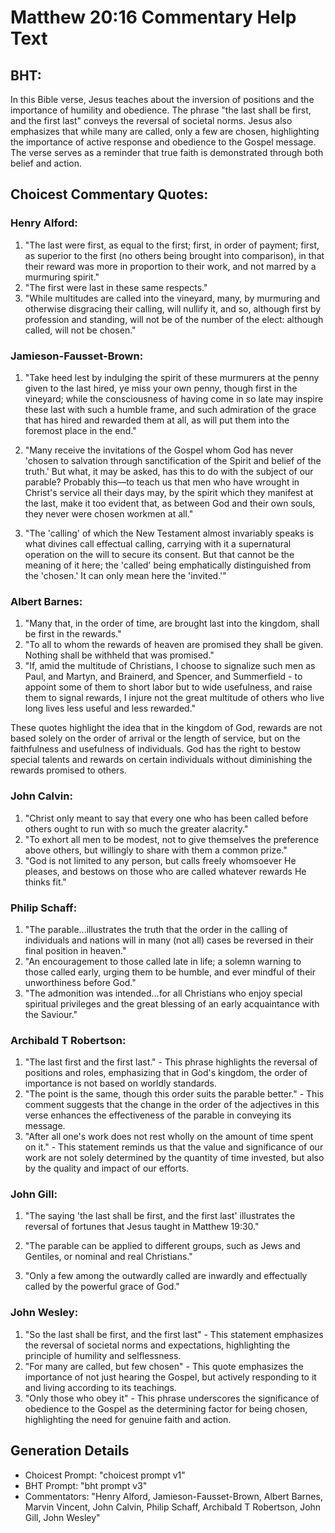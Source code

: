 # Matthew 20:16 Commentary Help Text

## BHT:
In this Bible verse, Jesus teaches about the inversion of positions and the importance of humility and obedience. The phrase "the last shall be first, and the first last" conveys the reversal of societal norms. Jesus also emphasizes that while many are called, only a few are chosen, highlighting the importance of active response and obedience to the Gospel message. The verse serves as a reminder that true faith is demonstrated through both belief and action.

## Choicest Commentary Quotes:
### Henry Alford:
1. "The last were first, as equal to the first; first, in order of payment; first, as superior to the first (no others being brought into comparison), in that their reward was more in proportion to their work, and not marred by a murmuring spirit."
2. "The first were last in these same respects."
3. "While multitudes are called into the vineyard, many, by murmuring and otherwise disgracing their calling, will nullify it, and so, although first by profession and standing, will not be of the number of the elect: although called, will not be chosen."

### Jamieson-Fausset-Brown:
1. "Take heed lest by indulging the spirit of these murmurers at the penny given to the last hired, ye miss your own penny, though first in the vineyard; while the consciousness of having come in so late may inspire these last with such a humble frame, and such admiration of the grace that has hired and rewarded them at all, as will put them into the foremost place in the end."

2. "Many receive the invitations of the Gospel whom God has never 'chosen to salvation through sanctification of the Spirit and belief of the truth.' But what, it may be asked, has this to do with the subject of our parable? Probably this—to teach us that men who have wrought in Christ's service all their days may, by the spirit which they manifest at the last, make it too evident that, as between God and their own souls, they never were chosen workmen at all."

3. "The 'calling' of which the New Testament almost invariably speaks is what divines call effectual calling, carrying with it a supernatural operation on the will to secure its consent. But that cannot be the meaning of it here; the 'called' being emphatically distinguished from the 'chosen.' It can only mean here the 'invited.'"

### Albert Barnes:
1. "Many that, in the order of time, are brought last into the kingdom, shall be first in the rewards."
2. "To all to whom the rewards of heaven are promised they shall be given. Nothing shall be withheld that was promised."
3. "If, amid the multitude of Christians, I choose to signalize such men as Paul, and Martyn, and Brainerd, and Spencer, and Summerfield - to appoint some of them to short labor but to wide usefulness, and raise them to signal rewards, I injure not the great multitude of others who live long lives less useful and less rewarded."

These quotes highlight the idea that in the kingdom of God, rewards are not based solely on the order of arrival or the length of service, but on the faithfulness and usefulness of individuals. God has the right to bestow special talents and rewards on certain individuals without diminishing the rewards promised to others.

### John Calvin:
1. "Christ only meant to say that every one who has been called before others ought to run with so much the greater alacrity."
2. "To exhort all men to be modest, not to give themselves the preference above others, but willingly to share with them a common prize."
3. "God is not limited to any person, but calls freely whomsoever He pleases, and bestows on those who are called whatever rewards He thinks fit."

### Philip Schaff:
1. "The parable...illustrates the truth that the order in the calling of individuals and nations will in many (not all) cases be reversed in their final position in heaven."
2. "An encouragement to those called late in life; a solemn warning to those called early, urging them to be humble, and ever mindful of their unworthiness before God."
3. "The admonition was intended...for all Christians who enjoy special spiritual privileges and the great blessing of an early acquaintance with the Saviour."

### Archibald T Robertson:
1. "The last first and the first last." - This phrase highlights the reversal of positions and roles, emphasizing that in God's kingdom, the order of importance is not based on worldly standards.
2. "The point is the same, though this order suits the parable better." - This comment suggests that the change in the order of the adjectives in this verse enhances the effectiveness of the parable in conveying its message.
3. "After all one's work does not rest wholly on the amount of time spent on it." - This statement reminds us that the value and significance of our work are not solely determined by the quantity of time invested, but also by the quality and impact of our efforts.

### John Gill:
1. "The saying 'the last shall be first, and the first last' illustrates the reversal of fortunes that Jesus taught in Matthew 19:30." 

2. "The parable can be applied to different groups, such as Jews and Gentiles, or nominal and real Christians." 

3. "Only a few among the outwardly called are inwardly and effectually called by the powerful grace of God."

### John Wesley:
1. "So the last shall be first, and the first last" - This statement emphasizes the reversal of societal norms and expectations, highlighting the principle of humility and selflessness.
2. "For many are called, but few chosen" - This quote emphasizes the importance of not just hearing the Gospel, but actively responding to it and living according to its teachings.
3. "Only those who obey it" - This phrase underscores the significance of obedience to the Gospel as the determining factor for being chosen, highlighting the need for genuine faith and action.


## Generation Details
- Choicest Prompt: "choicest prompt v1"
- BHT Prompt: "bht prompt v3"
- Commentators: "Henry Alford, Jamieson-Fausset-Brown, Albert Barnes, Marvin Vincent, John Calvin, Philip Schaff, Archibald T Robertson, John Gill, John Wesley"
